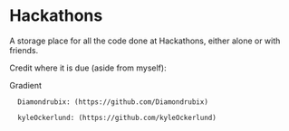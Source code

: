 # Hackathons
A storage place for all the code done at Hackathons, either alone or with friends. 

Credit where it is due (aside from myself):
     
     
Gradient
      
      Diamondrubix: (https://github.com/Diamondrubix)
      
      kyleOckerlund: (https://github.com/kyleOckerlund)
